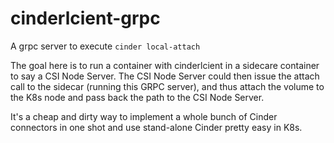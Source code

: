 # cinderlcient-grpc
 A grpc server to execute `cinder local-attach`

 The goal here is to run a container with cinderlcient in a sidecare container
 to say a CSI Node Server.  The CSI Node Server could then issue the attach
 call to the sidecar (running this GRPC server), and thus attach the volume
 to the K8s node and pass back the path to the CSI Node Server.

 It's a cheap and dirty way to implement a whole bunch of Cinder connectors in
 one shot and use stand-alone Cinder pretty easy in K8s.


